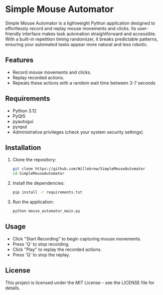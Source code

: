 # Simple Mouse Automator

Simple Mouse Automator is a lightweight Python application designed to effortlessly record and replay mouse movements and clicks. Its user-friendly interface makes task automation straightforward and accessible. With a built-in repetition timing randomizer, it breaks predictable patterns, ensuring your automated tasks appear more natural and less robotic.

## Features

- Record mouse movements and clicks.
- Replay recorded actions.
- Repeats these actions with a random wait time between 3-7 seconds
## Requirements

- Python 3.12
- PyQt5
- pyautogui
- pynput
- Administrative privileges (check your system security settings)

## Installation

1. Clone the repository:
   ```bash
   git clone https://github.com/Willebrew/SimpleMouseAutomator
   cd SimpleMouseAutomator

2. Install the dependencies:
   ```bash
   pip install -r requirements.txt
   
3. Run the application:
   ```bash
   python mouse_automator_main.py
   
## Usage

- Click "Start Recording" to begin capturing mouse movements.
- Press 'Q' to stop recording.
- Click "Play" to replay the recorded actions.
- Press 'Q' to stop the replay.

## License
This project is licensed under the MIT License - see the LICENSE file for details.
